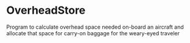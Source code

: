 # OverheadStore
Program to calculate overhead space needed on-board an aircraft and allocate that space for carry-on baggage for the weary-eyed traveler
